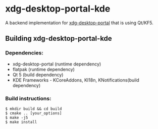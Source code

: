 # xdg-desktop-portal-kde

A backend implementation for [xdg-desktop-portal](http://github.com/flatpak/xdg-desktop-portal)
that is using Qt/KF5.

## Building xdg-desktop-portal-kde

### Dependencies:
 - xdg-desktop-portal (runtime dependency)
 - flatpak (runtime dependency)
 - Qt 5 (build dependency)
 - KDE Frameworks - KCoreAddons, KI18n, KNotifications(build dependency)

### Build instructions:
```
$ mkdir build && cd build
$ cmake .. [your_options]
$ make -j5
$ make install
```
